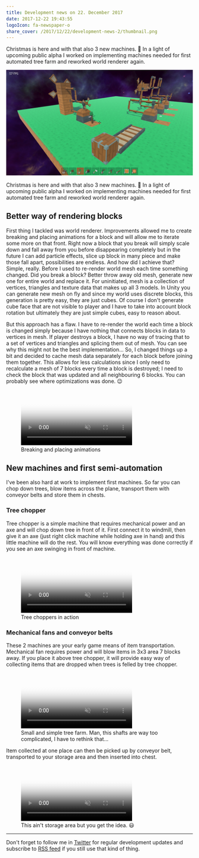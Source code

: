 ```yaml
---
title: Development news on 22. December 2017
date: 2017-12-22 19:43:55
logoIcon: fa-newspaper-o
share_cover: /2017/12/22/development-news-2/thumbnail.png
---
```


Christmas is here and with that also 3 new machines. 🙂 In a light of upcoming public alpha I worked on implementing machines needed for first automated tree farm and reworked world renderer again. 

![](/2017/12/22/development-news-2/thumbnail.png)

<!-- more -->


Christmas is here and with that also 3 new machines. 🙂 In a light of upcoming public alpha I worked on implementing machines needed for first automated tree farm and reworked world renderer again. 

## Better way of rendering blocks

First thing I tackled was world renderer. Improvements allowed me to create breaking and placing animations for a block and will allow me to iterate some more on that front. Right now a block that you break will simply scale down and fall away from you before disappearing completely but in the future I can add particle effects, slice up block in many piece and make those fall apart, possibilities are endless. And how did I achieve that? Simple, really. Before I used to re-render world mesh each time something changed. Did you break a block? Better throw away old mesh, generate new one for entire world and replace it. For uninitiated, mesh is a collection of vertices, triangles and texture data that makes up all 3 models. In Unity you can generate new mesh on fly and since my world uses discrete blocks, this generation is pretty easy, they are just cubes. Of course I don't generate cube face that are not visible to player and I have to take into account block rotation but ultimately they are just simple cubes, easy to reason about. 

But this approach has a flaw. I have to re-render the world each time a block is changed simply because I have nothing that connects blocks in data to vertices in mesh. If player destroys a block, I have no way of tracing that to a set of vertices and triangles and splicing them out of mesh. You can see why this might not be the best implementation... So, I changed things up a bit and decided to cache mesh data separately for each block before joining them together. This allows for less calculations since I only need to recalculate a mesh of 7 blocks every time a block is destroyed; I need to check the block that was updated and all neighbouring 6 blocks. You can probably see where optimizations was done. 😉

<figure><video poster="/2017/12/22/development-news-2/2017-12-15 13-27-30.png" preload="auto" autoplay="autoplay" muted="muted" loop="loop" webkit-playsinline="">
		<source src="/2017/12/22/development-news-2/2017-12-15 13-27-30.mp4" type="video/mp4">
</video><figcaption>Breaking and placing animations</figcaption></figure>

## New machines and first semi-automation

I've been also hard at work to implement first machines. So far you can chop down trees, blow items across the plane, transport them with conveyor belts and store them in chests.

### Tree chopper

Tree chopper is a simple machine that requires mechanical power and an axe and will chop down tree in front of it. First connect it to windmill, then give it an axe (just right click machine while holding axe in hand) and this little machine will do the rest. You will know everything was done correctly if you see an axe swinging in front of machine. 

<figure><video poster="/2017/12/22/development-news-2/2017-12-16 12-16-11.png" preload="auto" autoplay="autoplay" muted="muted" loop="loop" webkit-playsinline="">
		<source src="/2017/12/22/development-news-2/2017-12-16 12-16-11.mp4" type="video/mp4">
</video><figcaption>Tree choppers in action</figcaption></figure>

### Mechanical fans and conveyor belts

These 2 machines are your early game means of item transportation. Mechanical fan requires power and will blow items in 3x3 area 7 blocks away. If you place it above tree chopper, it will provide easy way of collecting items that are dropped when trees is felled by tree chopper.  

<figure><video poster="/2017/12/22/development-news-2/2017-12-17 17-00-53.png" preload="auto" autoplay="autoplay" muted="muted" loop="loop" webkit-playsinline="">
		<source src="/2017/12/22/development-news-2/2017-12-17 17-00-53.mp4" type="video/mp4">
</video><figcaption>Small and simple tree farm. Man, this shafts are way too complicated, I have to rethink that...</figcaption></figure>

Item collected at one place can then be picked up by conveyor belt, transported to your storage area and then inserted into chest.

<figure><video poster="/2017/12/22/development-news-2/2017-12-25 12-21-25.png" preload="auto" autoplay="autoplay" muted="muted" loop="loop" webkit-playsinline="">
		<source src="/2017/12/22/development-news-2/2017-12-25 12-21-25.mp4" type="video/mp4">
</video><figcaption>This ain't storage area but you get the idea. 😃</figcaption></figure>

<hr>

Don't forget to follow me in [Twitter](https://twitter.com/Dread_Boy) for regular development updates and subscribe to [RSS feed](http://vozzel.games/atom.xml) if you still use that kind of thing.